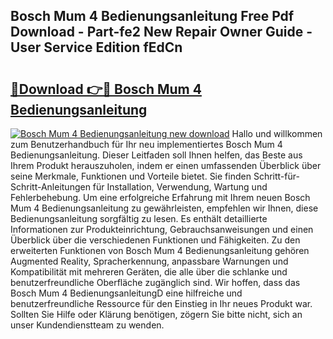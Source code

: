 ## Bosch Mum 4 Bedienungsanleitung Free Pdf Download - Part-fe2 New Repair Owner Guide - User Service Edition fEdCn

# <h2><a href="http://df5gpb1.blite.top/?on=Bosch+Mum+4+Bedienungsanleitung">🔗Download 👉🔴 Bosch Mum 4 Bedienungsanleitung</a></h2>

[![Bosch Mum 4 Bedienungsanleitung new download](https://i.imgur.com/lujVjoI.png)](http://df5gpb1.blite.top/?on=Bosch+Mum+4+Bedienungsanleitung)
Hallo und willkommen zum Benutzerhandbuch für Ihr neu implementiertes Bosch Mum 4 Bedienungsanleitung. Dieser Leitfaden soll Ihnen helfen, das Beste aus Ihrem Produkt herauszuholen, indem er einen umfassenden Überblick über seine Merkmale, Funktionen und Vorteile bietet. Sie finden Schritt-für-Schritt-Anleitungen für Installation, Verwendung, Wartung und Fehlerbehebung. Um eine erfolgreiche Erfahrung mit Ihrem neuen Bosch Mum 4 Bedienungsanleitung zu gewährleisten, empfehlen wir Ihnen, diese Bedienungsanleitung sorgfältig zu lesen. Es enthält detaillierte Informationen zur Produkteinrichtung, Gebrauchsanweisungen und einen Überblick über die verschiedenen Funktionen und Fähigkeiten. Zu den erweiterten Funktionen von Bosch Mum 4 Bedienungsanleitung gehören Augmented Reality, Spracherkennung, anpassbare Warnungen und Kompatibilität mit mehreren Geräten, die alle über die schlanke und benutzerfreundliche Oberfläche zugänglich sind. Wir hoffen, dass das Bosch Mum 4 BedienungsanleitungD eine hilfreiche und benutzerfreundliche Ressource für den Einstieg in Ihr neues Produkt war. Sollten Sie Hilfe oder Klärung benötigen, zögern Sie bitte nicht, sich an unser Kundendienstteam zu wenden.
